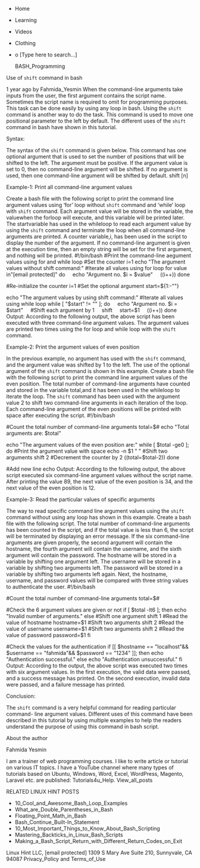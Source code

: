 





















































* Home
* Learning
* Videos
* Clothing
*
  o [Type here to search...]


   BASH_Programming


Use of `shift` command in bash

1 year ago
by Fahmida_Yesmin
When the command-line arguments take inputs from the user, the first argument
contains the script name. Sometimes the script name is required to omit for
programming purposes. This task can be done easily by using any loop in bash.
Using the `shift` command is another way to do the task. This command is used
to move one positional parameter to the left by default. The different uses of
the `shift` command in bash have shown in this tutorial.

Syntax:

The syntax of the `shift` command is given below. This command has one optional
argument that is used to set the number of positions that will be shifted to
the left. The argument must be positive. If the argument value is set to 0,
then no command-line argument will be shifted. If no argument is used, then one
command-line argument will be shifted by default.
shift [n]

Example-1: Print all command-line argument values

Create a bash file with the following script to print the command line argument
values using ‘for’ loop without `shift` command and ‘while’ loop with `shift`
command. Each argument value will be stored in the variable, the valuewhen the
forloop will execute, and this variable will be printed later. The
startvariable has used in the whileloop to read each argument value by using
the `shift` command and terminate the loop when all command-line arguments are
printed. A counter variable,i, has been used in the script to display the
number of the argument. If no command-line argument is given at the execution
time, then an empty string will be set for the first argument, and nothing will
be printed.
#!/bin/bash
#Print the command-line aegument values using for and while loop
#Set the counter
i=1
echo "The argument values without shift command:"
#Iterate all values using for loop
for value in"[email protected]"
do
    echo "Argument no. $i = $value"
    ((i++))
done

#Re-initialize the counter
i=1
#Set the optional argument
start=${1:-""}

echo "The argument values by using shift command:"
#Iterate all values using while loop
while [ "$start" != "" ];
do
    echo "Argument no. $i = $start"
    #Shift each argument by 1
    shift
    start=$1
    ((i++))
done
Output:
According to the following output, the above script has been executed with
three command-line argument values. The argument values are printed two times
using the for loop and while loop with the `shift` command.

Example-2: Print the argument values of even position

In the previous example, no argument has used with the `shift` command, and the
argument value was shifted by 1 to the left. The use of the optional argument
of the `shift` command is shown in this example. Create a bash file with the
following script to print the command line argument values of the even
position. The total number of command-line arguments have counted and stored in
the variable total,and it has been used in the whileloop to iterate the loop.
The `shift` command has been used with the argument value 2 to shift two
command-line arguments in each iteration of the loop. Each command-line
argument of the even positions will be printed with space after executing the
script.
#!/bin/bash

#Count the total number of command-line arguments
total=$#
echo "Total arguments are: $total"

echo "The argument values of the even position are:"
while [ $total -ge0 ];
do
#Print the argument value with space
echo -n $1 " "
#Shift two arguments
shift 2
#Decrement the counter by 2
((total=$total-2))
done

#Add new line
echo
Output:
According to the following output, the above script executed six command-line
argument values without the script name. After printing the value 89, the next
value of the even position is 34, and the next value of the even position is
12.

Example-3: Read the particular values of specific arguments

The way to read specific command line argument values using the `shift` command
without using any loop has shown in this example. Create a bash file with the
following script. The total number of command-line arguments has been counted
in the script, and if the total value is less than 6, the script will be
terminated by displaying an error message. If the six command-line arguments
are given properly, the second argument will contain the hostname, the fourth
argument will contain the username, and the sixth argument will contain the
password. The hostname will be stored in a variable by shifting one argument
left. The username will be stored in a variable by shifting two arguments left.
The password will be stored in a variable by shifting two arguments left again.
Next, the hostname, username, and password values will be compared with three
string values to authenticate the user.
#!/bin/bash

#Count the total number of command-line arguments
total=$#

#Check the 6 argument values are given or not
if [ $total -lt6 ]; then
echo "Invalid number of arguments."
else
#Shift one argument
shift 1
#Read the value of hostname
hostname=$1
#Shift two arguments
shift 2
#Read the value of username
username=$1
#Shift two arguments
shift 2
#Read the value of password
password=$1
fi

#Check the values for the authentication
if [[ $hostname == "localhost"&& $username == "fahmida"&& $password == "1234"
]]; then
echo "Authentication successful."
else
echo "Authentication unsuccessful."
fi
Output:
According to the output, the above script was executed two times with six
argument values. In the first execution, the valid data were passed, and a
success message has printed. On the second execution, invalid data were passed,
and a failure message has printed.

Conclusion:

The `shift` command is a very helpful command for reading particular command-
line argument values. Different uses of this command have been described in
this tutorial by using multiple examples to help the readers understand the
purpose of using this command in bash script.


About the author


Fahmida Yesmin

I am a trainer of web programming courses. I like to write article or tutorial
on various IT topics. I have a YouTube channel where many types of tutorials
based on Ubuntu, Windows, Word, Excel, WordPress, Magento, Laravel etc. are
published: Tutorials4u_Help.
View_all_posts

RELATED LINUX HINT POSTS


* 10_Cool_and_Awesome_Bash_Loop_Examples
* What_are_Double_Parentheses_in_Bash
* Floating_Point_Math_in_Bash
* Bash_Continue_Built-In_Statement
* 10_Most_Important_Things_to_Know_About_Bash_Scripting
* Mastering_Backticks_in_Linux_Bash_Scripts
* Making_a_Bash_Script_Return_with_Different_Return_Codes_on_Exit

Linux Hint LLC, [email protected]
1309 S Mary Ave Suite 210, Sunnyvale, CA 94087
 Privacy_Policy and Terms_of_Use
